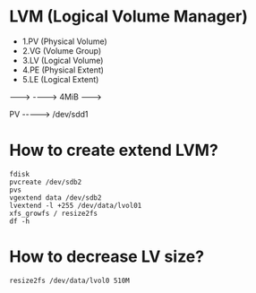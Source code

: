 # LVM (Logical Volume Manager)



<ul>
<li>1.PV (Physical Volume) </li>
<li>2.VG (Volume Group) </li>
<li>3.LV (Logical Volume) </li>
<li>4.PE (Physical Extent)</li>
<li>5.LE (Logical Extent)</li>
</ul>


 --->  ----> 4MiB
 ---> 

PV -----> /dev/sdd1

# How to create extend LVM?
    

    fdisk
    pvcreate /dev/sdb2
    pvs
    vgextend data /dev/sdb2
    lvextend -l +255 /dev/data/lvol01
    xfs_growfs / resize2fs
    df -h

# How to decrease LV size?

    resize2fs /dev/data/lvol0 510M